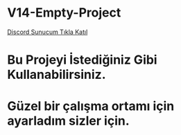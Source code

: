 # V14-Empty-Project

[Discord Sunucum Tıkla Katıl](https://discord.gg/ARk93R54yb)

# Bu Projeyi İstediğiniz Gibi Kullanabilirsiniz.
# Güzel bir çalışma ortamı için ayarladım sizler için.

